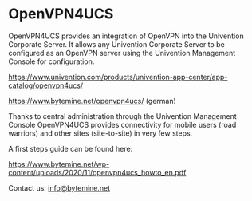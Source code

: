 # OpenVPN4UCS

OpenVPN4UCS provides an integration of OpenVPN into the Univention 
Corporate Server. It allows any Univention Corporate Server to be 
configured as an OpenVPN server using the Univention Management Console 
for configuration.

https://www.univention.com/products/univention-app-center/app-catalog/openvpn4ucs/

https://www.bytemine.net/openvpn4ucs/ (german)

Thanks to central administration through the Univention Management 
Console OpenVPN4UCS provides connectivity for mobile users (road 
warriors) and other sites (site-to-site) in very few steps.

A first steps guide can be found here:

https://www.bytemine.net/wp-content/uploads/2020/11/openvpn4ucs_howto_en.pdf

Contact us: info@bytemine.net

